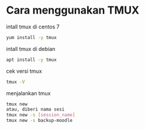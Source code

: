 # Cara menggunakan TMUX
intall tmux di centos 7
```bash
yum install -y tmux
```
intall tmux di debian
```bash
apt install -y tmux
```
cek versi tmux
```bash
tmux -V 
```
menjalankan tmux
```bash
tmux new 
atau, diberi nama sesi
tmux new -s [session_name] 
tmux new -s backup-moodle
```
